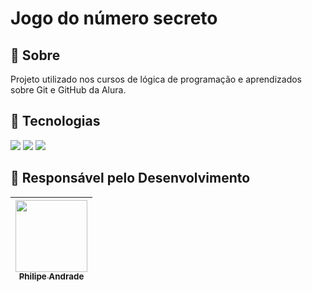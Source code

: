 # Jogo do número secreto

## 🔖 Sobre
Projeto utilizado nos cursos de lógica de programação e aprendizados sobre Git e GitHub da Alura.

## 🚀 Tecnologias
<div>
  <img src="https://img.shields.io/badge/HTML-239120?style=for-the-badge&logo=html5&logoColor=white">
  <img src="https://img.shields.io/badge/CSS-239120?&style=for-the-badge&logo=css3&logoColor=white">
  <img src="https://img.shields.io/badge/JavaScript-F7DF1E?style=for-the-badge&logo=javascript&logoColor=black">
</div>

## 👥 Responsável pelo Desenvolvimento

| [<img loading="lazy" src="https://avatars.githubusercontent.com/u/200294268?v=4" width=115><br><sub>Philipe Andrade</sub>](https://github.com/xXHachimanXx) |
| :---: |


